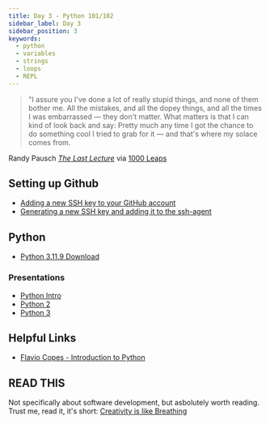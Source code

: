 ```yaml
---
title: Day 3 - Python 101/102
sidebar_label: Day 3
sidebar_position: 3
keywords:
  - python
  - variables
  - strings
  - loops
  - REPL
---
```


> "I assure you I've done a lot of really stupid things, and none of them bother me. All the mistakes, and all the dopey things, and all the times I was embarrassed — they don't matter. What matters is that I can kind of look back and say: Pretty much any time I got the chance to do something cool I tried to grab for it — and that's where my solace comes from.

Randy Pausch [_The Last Lecture_](https://www.amazon.com/Last-Lecture-Randy-Pausch/dp/1401323251?tag=chimindustry-20&geniuslink=true) via [1000 Leaps](https://1000leaps.com/2023/10/07/85-the-last-lecture/)

## Setting up Github

- [Adding a new SSH key to your GitHub account](https://docs.github.com/en/authentication/connecting-to-github-with-ssh/adding-a-new-ssh-key-to-your-github-account)
- [Generating a new SSH key and adding it to the ssh-agent](https://docs.github.com/en/authentication/connecting-to-github-with-ssh/generating-a-new-ssh-key-and-adding-it-to-the-ssh-agent)

## Python

- [Python 3.11.9 Download](https://www.python.org/downloads/release/python-3119/)<br/>

### Presentations

- [Python Intro](https://docs.google.com/presentation/d/1uN2LJoPtZZCNPeuVX2nPUpEYE-q7Ce1o1CVMZDhtG8A/edit?usp=sharing)
- [Python 2](https://docs.google.com/presentation/d/1iUGwn6k04hNc9DL8oQwm8q2di-kwaIAsxJzABcX8N7Y/edit?usp=sharing)
- [Python 3](https://docs.google.com/presentation/d/1ufwxiwSQGWGOIr7b-1ox7YLit93ECu9LZvDdi7YJH5E/edit?usp=sharing)

## Helpful Links

- [Flavio Copes - Introduction to Python](https://flaviocopes.com/python-introduction/)

## READ THIS

Not specifically about software development, but asbolutely worth reading. Trust me, read it, it's short:
[Creativity is like Breathing](https://theoatmeal.com/comics/creativity_breathing)
